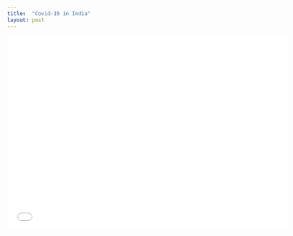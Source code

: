 ```yaml
---
title:  "Covid-19 in India"
layout: post
---
```



<iframe seamless frameborder="0" src="[https://public.tableau.com/app/profile/manish.yadav3224/viz/Covid19_Dataset_16720607275870/Dashboard_India](https://public.tableau.com/views/Covid19_Dataset_16720607275870/Dashboard_India?:language=en-US&publish=yes&:display_count=n&:origin=viz_share_link)" width = '650' height = '450' scrolling='yes' ></iframe>
